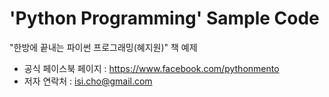 # 'Python Programming' Sample Code
"한방에 끝내는 파이썬 프로그래밍(혜지원)" 책 예제

- 공식 페이스북 페이지 : https://www.facebook.com/pythonmento
- 저자 연락처 : isi.cho@gmail.com

